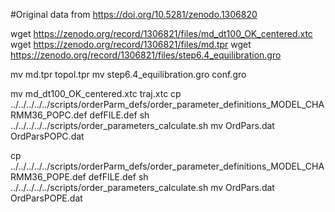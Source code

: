 #Original data from https://doi.org/10.5281/zenodo.1306820



wget  https://zenodo.org/record/1306821/files/md_dt100_OK_centered.xtc
wget  https://zenodo.org/record/1306821/files/md.tpr
wget  https://zenodo.org/record/1306821/files/step6.4_equilibration.gro

mv  md.tpr topol.tpr
mv  step6.4_equilibration.gro conf.gro

mv  md_dt100_OK_centered.xtc traj.xtc
cp  ../../../../../scripts/orderParm_defs/order_parameter_definitions_MODEL_CHARMM36_POPC.def defFILE.def
sh ../../../../../scripts/order_parameters_calculate.sh
mv OrdPars.dat OrdParsPOPC.dat

cp  ../../../../../scripts/orderParm_defs/order_parameter_definitions_MODEL_CHARMM36_POPE.def defFILE.def
sh ../../../../../scripts/order_parameters_calculate.sh
mv OrdPars.dat OrdParsPOPE.dat

